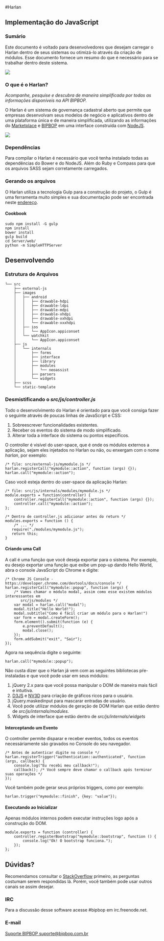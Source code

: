 #Harlan
## Implementação do JavaScript

### Sumário

Este documento é voltado para desenvolvedores que desejam carregar o Harlan dentro de seus sistemas ou otimizá-lo através da criação de módulos. Esse documento fornece um resumo do que é necessário para se trabalhar dentro deste sistema.

![](http://www.harlan.com.br/images/bipbop-logo-460.png) 

### O que é o Harlan?

_Acompanhe, pesquise e descubra de maneira simplificada por todas as informações disponíveis na API BIPBOP._

O Harlan é um sistema de governança cadastral aberto que permite que empresas desenvolvam seus modelos de negócio e aplicativos dentro de uma plataforma única e de maneira simplificada, utilizando as informações do [Marketplace](http://marketplace.bipbop.com.br/) e [BIPBOP](http://api.bipbop.com.br/) em uma interface construída com [NodeJS](https://nodejs.org/).

![](https://nodejs.org/images/logos/nodejs-green.png)

### Dependências

Para compilar o Harlan é necessário que você tenha instalado todas as dependências do Bower e do NodeJS. Além do Ruby e Compass para que os arquivos SASS sejam corretamente carregados.

### Gerando os arquivos

O Harlan utiliza a tecnologia Gulp para a construção do projeto, o Gulp é uma ferramenta muito simples e sua documentação pode ser encontrada neste [endereço](http://gulpjs.com/). 

#### Cookbook

    sudo npm install -G gulp
    npm install
    bower install
    gulp build
    cd Server/web/
    python -m SimpleHTTPServer

## Desenvolvendo

### Estrutura de Arquivos

	└── src
	    ├── external-js
	    ├── images
	    │   ├── android
	    │   │   ├── drawable-hdpi
	    │   │   ├── drawable-ldpi
	    │   │   ├── drawable-mdpi
	    │   │   ├── drawable-xhdpi
	    │   │   ├── drawable-xxhdpi
	    │   │   └── drawable-xxxhdpi
	    │   ├── ios
	    │   │   └── AppIcon.appiconset
	    │   └── watchkit
	    │       └── AppIcon.appiconset
	    ├── js
	    │   └── internals
	    │       ├── forms
	    │       ├── interface
	    │       ├── library
	    │       ├── modules
	    │       │   └── neoassist
	    │       ├── parsers
	    │       └── widgets
	    ├── scss
	    └── static-template

### Desmistificando o _src/js/controller.js_

Todo o desenvolvimento do Harlan é orientado para que você consiga fazer o seguinte através de poucas linhas de JavaScript e CSS:

1. Sobreescrever funcionalidades existentes.
2. Receber os eventos do sistema de modo simplificado.
3. Alterar toda a interface do sistema ou pontos específicos.

O controller é visível do user-space, que é onde os módulos externos a aplicação, sejam eles injetados no Harlan ou não, ou enxergam com o nome _harlan_, por exemplo:

    /* file: src/external-js/mymodule.js */
    harlan.registerCall("mymodule::action", function (args) {});
    harlan.call("mymodule::action");

Caso você esteja dentro do user-space da aplicação Harlan:

    /* file: src/js/internals/modules/mymodule.js */
    module.exports = function(controller) {
        controller.registerCall("mymodule::action", function (args) {});
        controller.call("mymodule::action");
    };
    
    /* Dentro de controller.js adicionar antes do return */
    modules.exports = function () {
        /* ... */
       require("./modules/mymodule.js");
       return this;
    }
    
#### Criando uma Call

A call é uma função que você deseja exportar para o sistema. Por exemplo, eu desejo exportar uma função que exibe um pop-up dando Hello World, abra o console JavaScript do Chrome e digite:

    /* Chrome JS Console - https://developer.chrome.com/devtools/docs/console */
    harlan.registerCall("mymodule::popup", function (args) {
        /* Vamos chamar o módulo modal, assim como esse existem módulos interessantes em
           src/js/modules */
        var modal = harlan.call("modal");
        modal.title("Hello World!");
        modal.subtitle("Como é fácil criar um módulo para o Harlan!")
        var form = modal.createForm();
        form.element().submit(function (e) {
            e.preventDefault();
            modal.close();
        });
        form.addSubmit("exit", "Sair");
    });

Agora na sequência digite o seguinte:

    harlan.call("mymodule::popup");

Não custa dizer que o Harlan já vem com as seguintes bibliotecas pŕe-instaladas e que você pode usar em seus módulos:

1. jQuery 2.x para que você possa manipular o DOM de maneira mais fácil e intuitiva.
2. [D3JS](http://d3js.org/) e [NV3D](http://nvd3.org/) para criação de gráficos ricos para o usuário.
3. jQuery.maskedinput para mascarar entradas de usuário.
4. Você pode utilizar módulos de geração de DOM Harlan que estão dentro de _src/js/internals/modules_.
5. Widgets de interface que estão dentro de _src/js/internals/widgets_

#### Interceptando um Evento

O controller permite disparar e receber eventos, todos os eventos necessáriamente são gravados no Console do seu navegador.

    /* Antes de autenticar digite no console */
    harlan.registerTrigger("authentication::authenticated", function (args, callback) {
        console.log("Eu recebi meu callback!");
        callback(); /* Você sempre deve chamar o callback após terminar suas operações */
    });

Você também pode gerar seus próprios triggers, como por exemplo:

    harlan.trigger("mymodule::finish", {key: "value"});

#### Executando ao Inicializar

Apenas módulos internos podem executar instruções logo após a construção do DOM.

    module.exports = function (controller) {
        controller.registerBootstrap("mymodule::bootstrap", function () {
            console.log("Ok! O bootstrap funciona.");
        });
    };

## Dúvidas?

Recomendamos consultar o [StackOverflow](http://stackoverflow.com/) primeiro, as perguntas costumam serem respondidas lá. Porém, você também pode usar outros canais se assim desejar.

### IRC

Para a discussão desse software acesse  #bipbop em irc.freenode.net.

### E-mail

[Suporte BIPBOP <suporte@bipbop.com.br>](mailto:suporte@bipbop.com.br) 
